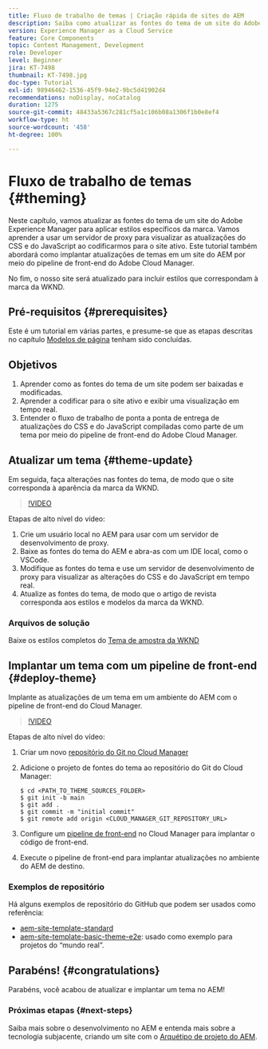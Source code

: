 ```yaml
---
title: Fluxo de trabalho de temas | Criação rápida de sites do AEM
description: Saiba como atualizar as fontes do tema de um site do Adobe Experience Manager para aplicar estilos específicos da marca. Saiba como usar um servidor de proxy para ver uma prévia em tempo real das atualizações do CSS e do Javascript. Este tutorial também abordará como implantar atualizações de temas em um site do AEM por meio do pipeline de front-end do Adobe Cloud Manager.
version: Experience Manager as a Cloud Service
feature: Core Components
topic: Content Management, Development
role: Developer
level: Beginner
jira: KT-7498
thumbnail: KT-7498.jpg
doc-type: Tutorial
exl-id: 98946462-1536-45f9-94e2-9bc5d41902d4
recommendations: noDisplay, noCatalog
duration: 1275
source-git-commit: 48433a5367c281cf5a1c106b08a1306f1b0e8ef4
workflow-type: ht
source-wordcount: '458'
ht-degree: 100%

---
```


# Fluxo de trabalho de temas {#theming}

Neste capítulo, vamos atualizar as fontes do tema de um site do Adobe Experience Manager para aplicar estilos específicos da marca. Vamos aprender a usar um servidor de proxy para visualizar as atualizações do CSS e do JavaScript ao codificarmos para o site ativo. Este tutorial também abordará como implantar atualizações de temas em um site do AEM por meio do pipeline de front-end do Adobe Cloud Manager.

No fim, o nosso site será atualizado para incluir estilos que correspondam à marca da WKND.

## Pré-requisitos {#prerequisites}

Este é um tutorial em várias partes, e presume-se que as etapas descritas no capítulo [Modelos de página](./page-templates.md) tenham sido concluídas.

## Objetivos

1. Aprender como as fontes do tema de um site podem ser baixadas e modificadas.
1. Aprender a codificar para o site ativo e exibir uma visualização em tempo real.
1. Entender o fluxo de trabalho de ponta a ponta de entrega de atualizações do CSS e do JavaScript compiladas como parte de um tema por meio do pipeline de front-end do Adobe Cloud Manager.

## Atualizar um tema {#theme-update}

Em seguida, faça alterações nas fontes do tema, de modo que o site corresponda à aparência da marca da WKND.

>[!VIDEO](https://video.tv.adobe.com/v/332918?quality=12&learn=on)

Etapas de alto nível do vídeo:

1. Crie um usuário local no AEM para usar com um servidor de desenvolvimento de proxy.
1. Baixe as fontes do tema do AEM e abra-as com um IDE local, como o VSCode.
1. Modifique as fontes do tema e use um servidor de desenvolvimento de proxy para visualizar as alterações do CSS e do JavaScript em tempo real.
1. Atualize as fontes do tema, de modo que o artigo de revista corresponda aos estilos e modelos da marca da WKND.

### Arquivos de solução

Baixe os estilos completos do [Tema de amostra da WKND](assets/theming/WKND-THEME-src-1.1.zip)

## Implantar um tema com um pipeline de front-end {#deploy-theme}

Implante as atualizações de um tema em um ambiente do AEM com o pipeline de front-end do Cloud Manager.

>[!VIDEO](https://video.tv.adobe.com/v/338722?quality=12&learn=on)

Etapas de alto nível do vídeo:

1. Criar um novo [repositório do Git no Cloud Manager](https://experienceleague.adobe.com/docs/experience-manager-cloud-manager/using/managing-code/cloud-manager-repositories.html)
1. Adicione o projeto de fontes do tema ao repositório do Git do Cloud Manager:

   ```shell
   $ cd <PATH_TO_THEME_SOURCES_FOLDER>
   $ git init -b main
   $ git add .
   $ git commit -m "initial commit"
   $ git remote add origin <CLOUD_MANAGER_GIT_REPOSITORY_URL>
   ```

1. Configure um [pipeline de front-end](https://experienceleague.adobe.com/docs/experience-manager-cloud-service/implementing/using-cloud-manager/cicd-pipelines/introduction-ci-cd-pipelines.html) no Cloud Manager para implantar o código de front-end.
1. Execute o pipeline de front-end para implantar atualizações no ambiente do AEM de destino.

### Exemplos de repositório

Há alguns exemplos de repositório do GitHub que podem ser usados como referência:

* [aem-site-template-standard](https://github.com/adobe/aem-site-template-standard)
* [aem-site-template-basic-theme-e2e](https://github.com/adobe/aem-site-template-basic-theme-e2e): usado como exemplo para projetos do “mundo real”.

## Parabéns! {#congratulations}

Parabéns, você acabou de atualizar e implantar um tema no AEM!

### Próximas etapas {#next-steps}

Saiba mais sobre o desenvolvimento no AEM e entenda mais sobre a tecnologia subjacente, criando um site com o [Arquétipo de projeto do AEM](../project-archetype/overview.md).
